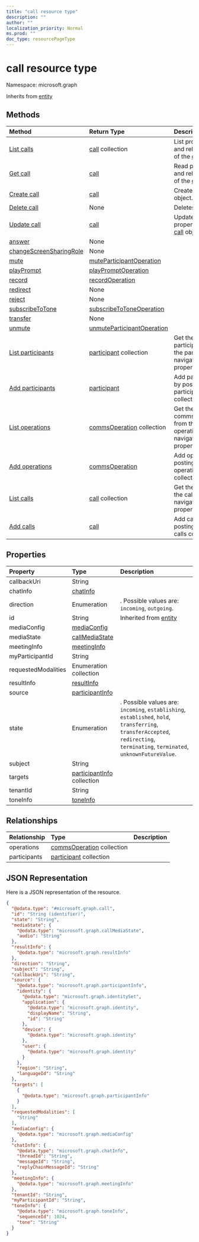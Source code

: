 ```yaml
---
title: "call resource type"
description: ""
author: ""
localization_priority: Normal
ms.prod: ""
doc_type: resourcePageType
---
```


# call resource type


Namespace: microsoft.graph




Inherits from [entity](../resources/entity.md)

## Methods
|Method|Return Type|Description|
|:---|:---|:---|
|[List calls](../api/call-list.md)|[call](../resources/call.md) collection|List properties and relationships of the [call](../resources/call.md) objects.|
|[Get call](../api/call-get.md)|[call](../resources/call.md)|Read properties and relationships of the [call](../resources/call.md) object.|
|[Create call](../api/call-create.md)|[call](../resources/call.md)|Create a new [call](../resources/call.md) object.|
|[Delete call](../api/call-delete.md)|None|Deletes a [call](../resources/call.md).|
|[Update call](../api/call-update.md)|[call](../resources/call.md)|Update the properties of a [call](../resources/call.md) object.|
|[answer](../api/call-answer.md)|None||
|[changeScreenSharingRole](../api/call-changescreensharingrole.md)|None||
|[mute](../api/call-mute.md)|[muteParticipantOperation](../resources/muteparticipantoperation.md)||
|[playPrompt](../api/call-playprompt.md)|[playPromptOperation](../resources/playpromptoperation.md)||
|[record](../api/call-record.md)|[recordOperation](../resources/recordoperation.md)||
|[redirect](../api/call-redirect.md)|None||
|[reject](../api/call-reject.md)|None||
|[subscribeToTone](../api/call-subscribetotone.md)|[subscribeToToneOperation](../resources/subscribetotoneoperation.md)||
|[transfer](../api/call-transfer.md)|None||
|[unmute](../api/call-unmute.md)|[unmuteParticipantOperation](../resources/unmuteparticipantoperation.md)||
|[List participants](../api/call-list-participants.md)|[participant](../resources/participant.md) collection|Get the participants from the participants navigation property.|
|[Add participants](../api/call-post-participants.md)|[participant](../resources/participant.md)|Add participants by posting to the participants collection.|
|[List operations](../api/call-list-operations.md)|[commsOperation](../resources/commsoperation.md) collection|Get the commsOperations from the operations navigation property.|
|[Add operations](../api/call-post-operations.md)|[commsOperation](../resources/commsoperation.md)|Add operations by posting to the operations collection.|
|[List calls](../api/cloudcommunications-list-calls.md)|[call](../resources/call.md) collection|Get the calls from the calls navigation property.|
|[Add calls](../api/cloudcommunications-post-calls.md)|[call](../resources/call.md)|Add calls by posting to the calls collection.|

## Properties
|Property|Type|Description|
|:---|:---|:---|
|callbackUri|String||
|chatInfo|[chatInfo](../resources/chatinfo.md)||
|direction|Enumeration|. Possible values are: `incoming`, `outgoing`.|
|id|String| Inherited from [entity](../resources/entity.md)|
|mediaConfig|[mediaConfig](../resources/mediaconfig.md)||
|mediaState|[callMediaState](../resources/callmediastate.md)||
|meetingInfo|[meetingInfo](../resources/meetinginfo.md)||
|myParticipantId|String||
|requestedModalities|Enumeration collection||
|resultInfo|[resultInfo](../resources/resultinfo.md)||
|source|[participantInfo](../resources/participantinfo.md)||
|state|Enumeration|. Possible values are: `incoming`, `establishing`, `established`, `hold`, `transferring`, `transferAccepted`, `redirecting`, `terminating`, `terminated`, `unknownFutureValue`.|
|subject|String||
|targets|[participantInfo](../resources/participantinfo.md) collection||
|tenantId|String||
|toneInfo|[toneInfo](../resources/toneinfo.md)||

## Relationships
|Relationship|Type|Description|
|:---|:---|:---|
|operations|[commsOperation](../resources/commsoperation.md) collection||
|participants|[participant](../resources/participant.md) collection||

## JSON Representation
Here is a JSON representation of the resource.
<!-- {
  "blockType": "resource",
  "keyProperty": "id",
  "@odata.type": "microsoft.graph.call",
  "baseType": "microsoft.graph.entity",
  "openType": true
}
-->
``` json
{
  "@odata.type": "#microsoft.graph.call",
  "id": "String (identifier)",
  "state": "String",
  "mediaState": {
    "@odata.type": "microsoft.graph.callMediaState",
    "audio": "String"
  },
  "resultInfo": {
    "@odata.type": "microsoft.graph.resultInfo"
  },
  "direction": "String",
  "subject": "String",
  "callbackUri": "String",
  "source": {
    "@odata.type": "microsoft.graph.participantInfo",
    "identity": {
      "@odata.type": "microsoft.graph.identitySet",
      "application": {
        "@odata.type": "microsoft.graph.identity",
        "displayName": "String",
        "id": "String"
      },
      "device": {
        "@odata.type": "microsoft.graph.identity"
      },
      "user": {
        "@odata.type": "microsoft.graph.identity"
      }
    },
    "region": "String",
    "languageId": "String"
  },
  "targets": [
    {
      "@odata.type": "microsoft.graph.participantInfo"
    }
  ],
  "requestedModalities": [
    "String"
  ],
  "mediaConfig": {
    "@odata.type": "microsoft.graph.mediaConfig"
  },
  "chatInfo": {
    "@odata.type": "microsoft.graph.chatInfo",
    "threadId": "String",
    "messageId": "String",
    "replyChainMessageId": "String"
  },
  "meetingInfo": {
    "@odata.type": "microsoft.graph.meetingInfo"
  },
  "tenantId": "String",
  "myParticipantId": "String",
  "toneInfo": {
    "@odata.type": "microsoft.graph.toneInfo",
    "sequenceId": 1024,
    "tone": "String"
  }
}
```

